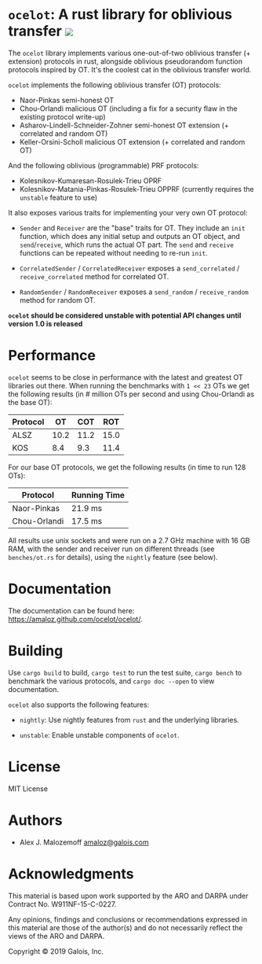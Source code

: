 # `ocelot`: A rust library for oblivious transfer [![](https://travis-ci.org/amaloz/ocelot.svg?branch=master)](https://travis-ci.org/amaloz/ocelot)

The `ocelot` library implements various one-out-of-two oblivious transfer (+
extension) protocols in rust, alongside oblivious pseudorandom function
protocols inspired by OT. It's the coolest cat in the oblivious transfer world.

`ocelot` implements the following oblivious transfer (OT) protocols:

* Naor-Pinkas semi-honest OT
* Chou-Orlandi malicious OT (including a fix for a security flaw in the existing protocol write-up)
* Asharov-Lindell-Schneider-Zohner semi-honest OT extension (+ correlated and random OT)
* Keller-Orsini-Scholl malicious OT extension (+ correlated and random OT)

And the following oblivious (programmable) PRF protocols:

* Kolesnikov-Kumaresan-Rosulek-Trieu OPRF
* Kolesnikov-Matania-Pinkas-Rosulek-Trieu OPPRF (currently requires the `unstable` feature to use)

It also exposes various traits for implementing your very own OT protocol:

* `Sender` and `Receiver` are the "base" traits for OT. They include an `init`
  function, which does any initial setup and outputs an OT object, and
  `send`/`receive`, which runs the actual OT part. The `send` and `receive`
  functions can be repeated without needing to re-run `init`.

* `CorrelatedSender` / `CorrelatedReceiver` exposes a `send_correlated` /
  `receive_correlated` method for correlated OT.

* `RandomSender` / `RandomReceiver` exposes a `send_random` / `receive_random`
  method for random OT.

**`ocelot` should be considered unstable with potential API changes until
version 1.0 is released**

# Performance

`ocelot` seems to be close in performance with the latest and greatest OT
libraries out there. When running the benchmarks with `1 << 23` OTs we get the
following results (in # million OTs per second and using Chou-Orlandi as the
base OT):

| Protocol |   OT |  COT |  ROT |
|----------|------|------|------|
| ALSZ     | 10.2 | 11.2 | 15.0 |
| KOS      |  8.4 |  9.3 | 11.4 |

For our base OT protocols, we get the following results (in time to run 128
OTs):

| Protocol     | Running Time |
|--------------|--------------|
| Naor-Pinkas  | 21.9 ms      |
| Chou-Orlandi | 17.5 ms      |

All results use unix sockets and were run on a 2.7 GHz machine with 16 GB RAM,
with the sender and receiver run on different threads (see `benches/ot.rs` for
details), using the `nightly` feature (see below).

# Documentation

The documentation can be found here: <https://amaloz.github.com/ocelot/ocelot/>.

# Building

Use `cargo build` to build, `cargo test` to run the test suite, `cargo bench` to
benchmark the various protocols, and `cargo doc --open` to view documentation.

`ocelot` also supports the following features:

* `nightly`: Use nightly features from `rust` and the underlying libraries.

* `unstable`: Enable unstable components of `ocelot`.

# License

MIT License

# Authors

- Alex J. Malozemoff <amaloz@galois.com>

# Acknowledgments

This material is based upon work supported by the ARO and DARPA under Contract
No. W911NF-15-C-0227.

Any opinions, findings and conclusions or recommendations expressed in this
material are those of the author(s) and do not necessarily reflect the views of
the ARO and DARPA.

Copyright © 2019 Galois, Inc.
